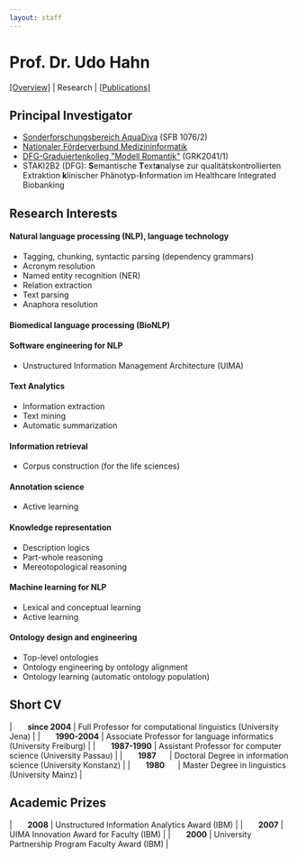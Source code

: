 ```yaml
---
layout: staff
---
```


# Prof. Dr. Udo Hahn

[[Overview]](../Prof_+Dr_+Udo+Hahn.html) | 
Research | 
[[Publications]](publication.html)

## Principal Investigator
* [Sonderforschungsbereich AquaDiva](http://www.aquadiva.uni-jena.de/) (SFB 1076/2)
* [Nationaler Förderverbund Medizininformatik](http://www.smith.care/)
* [DFG-Graduiertenkolleg \"Modell Romantik\"](http://www.modellromantik.uni-jena.de/) (GRK2041/1)
* STAKI2B2 (DFG): **S**emantische **T**ext**a**nalyse zur qualitätskontrollierten Extraktion **k**linischer Phänotyp-**I**nformation im Healthcare Integrated Biobanking

## Research Interests

#### Natural language processing (NLP), language technology

* Tagging, chunking, syntactic parsing (dependency grammars)
* Acronym resolution
* Named entity recognition (NER)
* Relation extraction
* Text parsing
* Anaphora resolution

#### Biomedical language processing (BioNLP)

#### Software engineering for NLP

* Unstructured Information Management Architecture (UIMA)

#### Text Analytics

* Information extraction
* Text mining
* Automatic summarization

#### Information retrieval

* Corpus construction (for the life sciences)

#### Annotation science

* Active learning

#### Knowledge representation

* Description logics
* Part-whole reasoning
* Mereotopological reasoning

#### Machine learning for NLP

* Lexical and conceptual learning
* Active learning

#### Ontology design and engineering

* Top-level ontologies
* Ontology engineering by ontology alignment
* Ontology learning (automatic ontology population)

## Short CV

| &nbsp;&nbsp;&nbsp;&nbsp;&nbsp;&nbsp;**since 2004** | Full Professor for computational linguistics (University Jena) |
| &nbsp;&nbsp;&nbsp;&nbsp;&nbsp;&nbsp;**1990-2004** | Associate Professor for language informatics (University Freiburg) |
| &nbsp;&nbsp;&nbsp;&nbsp;&nbsp;&nbsp;**1987-1990** | Assistant Professor for computer science (University Passau) |
| &nbsp;&nbsp;&nbsp;&nbsp;&nbsp;&nbsp;**1987**&nbsp;&nbsp;&nbsp;&nbsp;&nbsp; | Doctoral Degree in information science (University Konstanz) |
| &nbsp;&nbsp;&nbsp;&nbsp;&nbsp;&nbsp;**1980**&nbsp;&nbsp;&nbsp;&nbsp;&nbsp; | Master Degree in linguistics (University Mainz) |

## Academic Prizes

| &nbsp;&nbsp;&nbsp;&nbsp;&nbsp;&nbsp;**2008** | Unstructured Information Analytics Award (IBM) |
| &nbsp;&nbsp;&nbsp;&nbsp;&nbsp;&nbsp;**2007** | UIMA Innovation Award for Faculty (IBM) |
| &nbsp;&nbsp;&nbsp;&nbsp;&nbsp;&nbsp;**2000** | University Partnership Program Faculty Award (IBM) |
